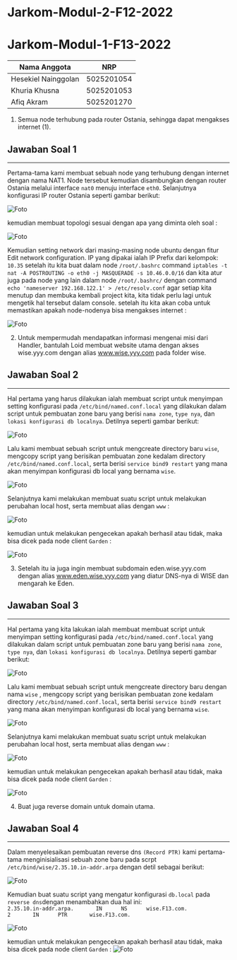 # Jarkom-Modul-2-F12-2022

# Jarkom-Modul-1-F13-2022
Nama Anggota | NRP
------------------- | --------------
Hesekiel Nainggolan | 5025201054
Khuria Khusna | 5025201053
Afiq Akram | 5025201270

1. Semua node terhubung pada router Ostania, sehingga dapat mengakses internet (1). 
## Jawaban Soal 1 
---
Pertama-tama kami membuat sebuah node yang terhubung dengan internet dengan nama NAT1. Node tersebut kemudian disambungkan dengan router Ostania melalui interface `nat0` menuju interface `eth0`. Selanjutnya konfigurasi IP router Ostania seperti gambar berikut:

![Foto](./img2/no1b.PNG)
<br>

kemudian membuat topologi sesuai dengan apa yang diminta oleh soal :

![Foto](./img2/no1a.PNG)
<br>

Kemudian setting network dari masing-masing node ubuntu dengan fitur Edit network configuration. IP yang dipakai ialah IP Prefix dari kelompok: `10.35`
setelah itu kita buat dalam node `/root/.bashrc` command `iptables -t nat -A POSTROUTING -o eth0 -j MASQUERADE -s 10.46.0.0/16` dan kita atur juga pada node yang lain dalam node `/root/.bashrc/` dengan command `echo 'nameserver 192.168.122.1' > /etc/resolv.conf` agar setiap kita menutup dan membuka kembali project kita, kita tidak perlu lagi untuk mengetik hal tersebut dalam console.
setelah itu kita akan coba untuk memastikan apakah node-nodenya bisa mengakses internet :

![Foto](./img2/no1c.PNG)
<br>

2. Untuk mempermudah mendapatkan informasi mengenai misi dari Handler, bantulah Loid membuat website utama dengan akses wise.yyy.com dengan alias www.wise.yyy.com pada folder wise.
## Jawaban Soal 2 
---
Hal pertama yang harus dilakukan ialah membuat script untuk menyimpan setting konfigurasi pada `/etc/bind/named.conf.local` yang dilakukan dalam script untuk pembuatan zone baru yang berisi `nama zone`, `type nya`, dan `lokasi konfigurasi db localnya`. Detilnya seperti gambar berikut:

![Foto](./img2/no2a.PNG)
<br>

Lalu kami membuat sebuah script untuk mengcreate directory baru `wise`, mengcopy script yang berisikan pembuatan zone kedalam directory `/etc/bind/named.conf.local`, serta berisi `service bind9 restart` yang mana akan menyimpan konfigurasi db local yang bernama `wise`.

![Foto](./img2/no2c.PNG)
<br>

Selanjutnya kami melakukan membuat suatu script untuk melakukan perubahan local host, serta membuat alias dengan `www` :

![Foto](./img2/no2d.PNG)
<br>

kemudian untuk melakukan pengecekan apakah berhasil atau tidak, maka bisa dicek pada node client `Garden` :

![Foto](./img2/no2e.PNG)
<br>

3. Setelah itu ia juga ingin membuat subdomain eden.wise.yyy.com dengan alias www.eden.wise.yyy.com yang diatur DNS-nya di WISE dan mengarah ke Eden.
## Jawaban Soal 3
---
Hal pertama yang kita lakukan ialah membuat membuat script untuk menyimpan setting konfigurasi pada `/etc/bind/named.conf.local` yang dilakukan dalam script untuk pembuatan zone baru yang berisi `nama zone`, `type nya`, dan `lokasi konfigurasi db localnya`. Detilnya seperti gambar berikut:

![Foto](./img2/no3a.PNG)
<br>

Lalu kami membuat sebuah script untuk mengcreate directory baru dengan nama `wise` , mengcopy script yang berisikan pembuatan zone kedalam directory `/etc/bind/named.conf.local`, serta berisi `service bind9 restart` yang mana akan menyimpan konfigurasi db local yang bernama `wise`.

![Foto](./img2/no3b.PNG)
<br>

Selanjutnya kami melakukan membuat suatu script untuk melakukan perubahan local host, serta membuat alias dengan `www` :

![Foto](./img2/no3c.PNG)
<br>

kemudian untuk melakukan pengecekan apakah berhasil atau tidak, maka bisa dicek pada node client `Garden` :

![Foto](./img2/no3d.PNG)
<br>

4. Buat juga reverse domain untuk domain utama.
## Jawaban Soal 4
---
Dalam menyelesaikan pembuatan reverse dns `(Record PTR)` kami pertama-tama menginisialisasi sebuah zone baru pada scrpt `/etc/bind/wise/2.35.10.in-addr.arpa` dengan detil sebagai berikut:

![Foto](./img2/no4a.PNG)
<br>

Kemudian buat suatu script yang mengatur konfigurasi `db.local` pada `reverse dns`dengan menambahkan dua hal ini:<br>
`2.35.10.in-addr.arpa.       IN      NS      wise.F13.com.`<br>
`2       IN      PTR       wise.F13.com.` 

![Foto](./img2/no4b.PNG)
<br>

kemudian untuk melakukan pengecekan apakah berhasil atau tidak, maka bisa dicek pada node client `Garden` :
![Foto](./img2/no4c.PNG)
<br>
